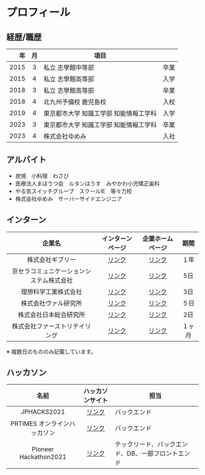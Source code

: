 # プロフィール

## 経歴/職歴

|   年 | 月  |                                   項目 |          |
| ---: | :-: | ------------------------------------- | :------: |
| 2015 |  3  |                      私立 志學館中等部 |   卒業   |
| 2015 |  4  |                      私立 志學館高等部 |   入学   |
| 2018 |  3  |                      私立 志學館高等部 |   卒業   |
| 2018 |  4  |                  北九州予備校 鹿児島校 |   入校   |
| 2019 |  4  | 東京都市大学 知識工学部 知能情報工学科 |   入学   |
| 2023 |  3  | 東京都市大学 知識工学部 知能情報工学科 | 卒業 |
| 2023 |  4  | 株式会社ゆめみ | 入社 |

## アルバイト

- 炭焼　小料理　わさび
- 医療法人まほうつ会　ルタンはうす　みやかわ小児矯正歯科
- やる気スイッチグループ　スクールIE　等々力校
- 株式会社ゆめみ　サーバーサイドエンジニア


## インターン


|企業名|インターンページ|企業ホームページ|期間|
| :--: | :--: | :--: | :--: |
|株式会社ギブリー|<a href="https://athletix.run/events/qN7VtTgm2">リンク</a>|<a href="https://givery.co.jp">リンク</a>|１年|
|京セラコミュニケーションシステム株式会社|<a href="https://www.kccs.co.jp/recruit/recruitment/internship/">リンク</a>|<a href="https://www.kccs.co.jp">リンク</a>|5日|
|理想科学工業株式会社| <a href="https://paiza.jp/student/job_offers/10753">リンク</a> |<a href="https://www.riso.co.jp">リンク</a>|3日|
|株式会社ヴァル研究所|<a href="https://athletix.run/challenges/luLQv9SAH">リンク</a>|<a href="https://www.val.co.jp">リンク</a>|５日|
|株式会社日本総合研究所|<a href="https://athletix.run/challenges/a0P8T0jIc">リンク</a>|<a href="https://www.jri.co.jp">リンク|2日|
|株式会社ファーストリテイリング|<a href="https://www.fastretailing.com/employment/contents/ja/fastretailing/jp/gfs/events/global-business-internship/">リンク</a>|<a href="https://www.fastretailing.com/jp/">リンク</a>|１ヶ月|

※ 複数日のもののみ記載しています。

## ハッカソン

|名前|ハッカソンサイト|担当|
|:--:|:--:|--|
|JPHACKS2021|<a href="https://jphacks.com/">リンク</a>|バックエンド|
|PRTIMES オンラインハッカソン|<a href="https://paiza.jp/student/job_offers/12789">リンク</a>|バックエンド|
|Pioneer Hackathon2021|<a href="https://athletix.run/challenges/Sjqh1V2mb">リンク</a>|テックリード、バックエンド、DB、一部フロントエンド|
